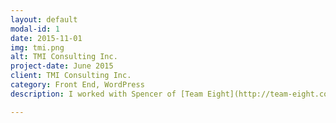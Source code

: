 ```yaml
---
layout: default
modal-id: 1
date: 2015-11-01
img: tmi.png
alt: TMI Consulting Inc.
project-date: June 2015
client: TMI Consulting Inc.
category: Front End, WordPress
description: I worked with Spencer of [Team Eight](http://team-eight.com) to create a redesign of the TMI website. I was the lead developer and worked closely (yet remotely) with Spencer to build out the components and put them all together.

---
```

